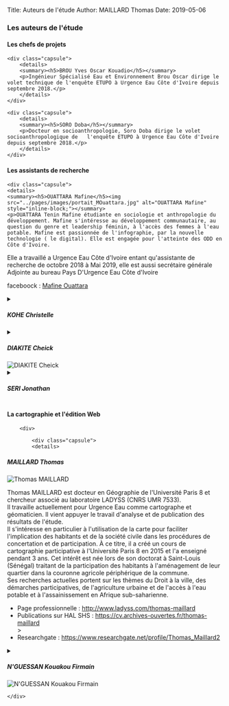 Title: Auteurs de l'étude
Author: MAILLARD Thomas
Date: 2019-05-06



<div id="nomap">
<div><h3>Les auteurs de l'étude</h3></div>

<div><h4>Les chefs de projets</h4></div>
<div class="role">

<div>
	
	<div class="capsule">
		<details>
		<summary><h5>BROU Yves Oscar Kouadio</h5></summary>
		<p>Ingénieur Spécialisé Eau et Environnement Brou Oscar dirige le volet technique de l'enquête ETUPO à Urgence Eau Côte d'Ivoire depuis septembre 2018.</p>
		</details>
	</div>
	
	<div class="capsule">
		<details>
		<summary><h5>SORO Doba</h5></summary>
		<p>Docteur en socioanthropologie, Soro Doba dirige le volet socioanthropologique de   l'enquête ETUPO à Urgence Eau Côte d'Ivoire depuis septembre 2018.</p>
		</details>
	</div>
</div>
</div>

<div><h4>Les assistants de recherche</h4></div>
<div class="role">

<div>
	
	<div class="capsule">
	<details>
	<summary><h5>OUATTARA Mafine</h5><img src="../pages/images/portait_MOuattara.jpg" alt="OUATTARA Mafine" style="inline-block;"></summary>
	<p>OUATTARA Tenin Mafine étudiante en sociologie et anthropologie du développement. Mafine s'intéresse au développement communautaire, au question du genre et leadership féminin, à l'accès des femmes à l'eau potable. Mafine est passionnée de l'infographie, par la nouvelle technologie ( le digital). Elle est engagée pour l'atteinte des ODD en Côte d'Ivoire.
Elle a travaillé a Urgence Eau Côte d'Ivoire entant qu'assistante de recherche de octobre 2018 à Mai 2019, elle est aussi secrétaire générale Adjointe au bureau Pays D'Urgence Eau Côte d'Ivoire</p>
<p>faceboock : <a href="www.facebook. com/madelamafine.Ouattara">Mafine Ouattara</a> </p>
	</details>	
	</div>
	<div class="capsule">
	<details>
	<summary><h5>KOHE Christelle</h5></summary>
	<p>Géographe, Kohe Christelle a travaillé a Urgence Eau Côte d'Ivoire en tant qu'assistante de recherche de octobre 2018 à Mai 2019 </p>
	</details>	
	</div>
	<div class="capsule">
	<details>
	<summary><h5>DIAKITE Cheick</h5><img src="../pages/images/Portrait_Diakite.jpg" alt="DIAKITE Cheick" style="inline-block;"></summary>
	<p>DIAKITE Cheick Amadou est doctorant en sociologie et anthropologie de la santé à l’Université Alassane Ouattara en Cote d’ivoire.<br>
Il a travaillé a URGENCE EAU COTE D’IVOIRE,  de octobre 2018 à Mai 2019, dans le cadre d’une étude socio anthropologique sur l’accès à l’Eau potable, l’hygiène et l’assainissement en milieu urbain et rural. En tant que assistant de recherche, son travail consiste à diagnostiquer les problèmes d’accès à l’Eau potable dans les communautés rurales et urbaines. Il s’intéresse également à la communication des ONG dans le but de vulgariser les résultats de travaux de recherche.<br>
Enfin il est  bloggeur  c’est-à-dire qu’il réalise des vidéos sur Youtube et Wordpress sur les thématiques de la sociologie et de la vie sociale en général.</p>
	<ul><li>Email : <a href="mailto:cheickdiakite002@gmail.com">cheickdiakite002@gmail.com</a></li>
		<li>Facebook : Cheick Diakité</li>
		<li>Linkedin : Cheick Diakité</li>
		<li>Blog : <a href="https://socioconsulte.wordpress.com">https://socioconsulte.wordpress.com</a></li> 
		<li>Youtube : <a href="https://www.youtube.com/channel/UCnP_s1m3RyMqe6_E4z-rSGQ/videos">https://www.youtube.com/channel/UCnP_s1m3RyMqe6_E4z-rSGQ/videos</a> </li></ul>
	</details>	
	</div>
	<div class="capsule">
	<details>
	<summary><h5>SERI Jonathan</h5></summary>
	<p>Socioanthropologue, il a travaillé a Urgence Eau Côte d'Ivoire comme assistant de recherche de octobre 2018 à Mai 2019</p>
	</details>	
	</div>

</div>
</div>
<div>
	<div><h4>La cartographie et l'édition Web</h4></div>
	<div class="role">

		<div>
	
			<div class="capsule">
			<details>
<summary>	<h5 style="inline-block;">MAILLARD Thomas</h5>
	<img src="../pages/images/portrait_tmaillard.jpeg" alt="Thomas MAILLARD" style="inline-block;"></summary>
	<p>Thomas MAILLARD est docteur en Géographie de l'Université Paris 8 et chercheur associé au laboratoire LADYSS (CNRS UMR 7533).<br>
Il travaille actuellement pour Urgence Eau comme cartographe et géomaticien. Il vient appuyer le travail d'analyse et de publication des résultats de l'étude.<br>
Il s'intéresse en particulier à l'utilisation de la carte pour faciliter l'implication des habitants et de la société civile dans les procédures de concertation et de participation. À ce titre, il a créé un cours de cartographie participative à l'Université Paris 8 en 2015 et l'a enseigné pendant 3 ans. Cet intérêt est née lors de son doctorat à Saint-Louis (Sénégal) traitant de la participation des habitants à l'aménagement de leur quartier dans la couronne agricole périphérique de la commune.
<br>Ses recherches actuelles portent sur les thèmes du Droit à la ville, des démarches participatives, de l'agriculture urbaine et de l'accès à l'eau potable et à l'assainissement en Afrique sub-saharienne.</p>
	<ul><li>Page professionnelle : <a href="http://www.ladyss.com/thomas-maillard">http://www.ladyss.com/thomas-maillard</a></li>
<li>Publications sur HAL SHS : <a href="https://cv.archives-ouvertes.fr/thomas-maillard">https://cv.archives-ouvertes.fr/thomas-maillard</a></li>>
<li>Researchgate : <a href="https://www.researchgate.net/profile/Thomas_Maillard2">https://www.researchgate.net/profile/Thomas_Maillard2</a></li></ul>	
</details>			
			</div>
			<div class="capsule">
			<details>
	<summary><h5>N'GUESSAN Kouakou Firmain</h5><img src="../pages/images/Firmain_Portrait.jpg" alt="N'GUESSAN Kouakou Firmain" style="inline-block;"></summary>
	<p>Firmain Kouakou N'GUESSAN est doctorant en Géographie à l'Université Alassane Ouattara de Bouaké (Côte d'Ivoire).<br>
Il travaille actuellement pour Urgence Eau comme cartographe avec Thomas MAILLARD. Il vient appuyer le travail de MAILLARD pour l'analyse des faits urbains et de publication des résultats de l'étude.<br>
Il a fini la rédaction de sa Thèse qui porte sur l'Occupation de l'espace urbain de Bouaké et attend sa soutenance dans les mois avenir. Il a également travaillé comme cartographe avec l'ONG AVSI dans le cadre du projet ''Triangle Pacific'' de septembre 2016 à février 2017.<br>
Plusieurs publications scientifiques, colloques et autres activités scientifiques sont à son actif. </p>
	<p>Pour le contacter : <a href="mailto:kouakoung@yahoo.fr">kouakoung@yahoo.fr</a></p>
	</details>	
			</div>

	</div>
</div>
</div>
</div>
